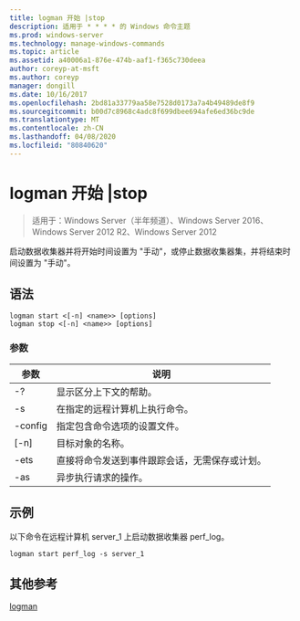 ```yaml
---
title: logman 开始 |stop
description: 适用于 * * * * 的 Windows 命令主题
ms.prod: windows-server
ms.technology: manage-windows-commands
ms.topic: article
ms.assetid: a40006a1-876e-474b-aaf1-f365c730deea
author: coreyp-at-msft
ms.author: coreyp
manager: dongill
ms.date: 10/16/2017
ms.openlocfilehash: 2bd81a33779aa58e7528d0173a7a4b49489de8f9
ms.sourcegitcommit: b00d7c8968c4adc8f699dbee694afe6ed36bc9de
ms.translationtype: MT
ms.contentlocale: zh-CN
ms.lasthandoff: 04/08/2020
ms.locfileid: "80840620"
---
```

# <a name="logman-start--stop"></a>logman 开始 |stop

>适用于：Windows Server（半年频道）、Windows Server 2016、Windows Server 2012 R2、Windows Server 2012

启动数据收集器并将开始时间设置为 "手动"，或停止数据收集器集，并将结束时间设置为 "手动"。  

## <a name="syntax"></a>语法  
```  
logman start <[-n] <name>> [options]  
logman stop <[-n] <name>> [options]  
```  
### <a name="parameters"></a>参数  

|     参数      |                                 说明                                  |
|--------------------|------------------------------------------------------------------------------|
|         -?         |                       显示区分上下文的帮助。                       |
| -s <computer name> |            在指定的远程计算机上执行命令。             |
|  -config <value>   |           指定包含命令选项的设置文件。            |
|    [-n] <name>     |                          目标对象的名称。                          |
|        -ets        | 直接将命令发送到事件跟踪会话，无需保存或计划。 |
|        -as         |               异步执行请求的操作。                |

## <a name="examples"></a><a name=BKMK_examples></a>示例  
以下命令在远程计算机 server_1 上启动数据收集器 perf_log。  
```  
logman start perf_log -s server_1  
```  
## <a name="additional-references"></a>其他参考  
[logman](logman.md)  
